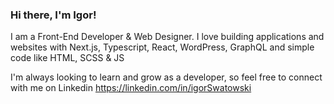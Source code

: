 ### Hi there, I'm Igor!

I am a Front-End Developer & Web Designer. I love building applications and websites with Next.js, Typescript, React, WordPress, GraphQL and simple code like HTML, SCSS & JS

I'm always looking to learn and grow as a developer, so feel free to connect with me on Linkedin https://linkedin.com/in/igorSwatowski
